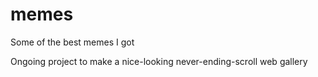 # memes
Some of the best memes I got

Ongoing project to make a nice-looking never-ending-scroll web gallery